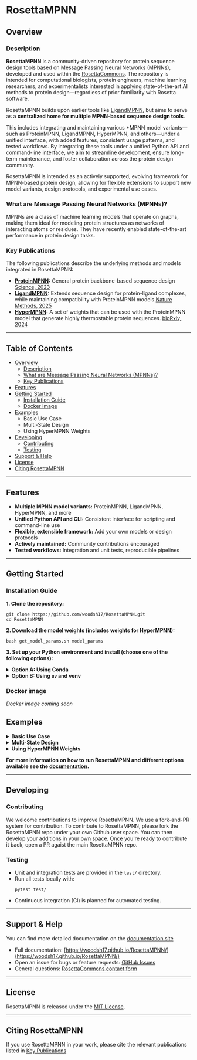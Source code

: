 # RosettaMPNN

## Overview

### Description
**RosettaMPNN** is a community-driven repository for protein sequence design tools based on Message Passing Neural Networks (MPNNs), developed and used within the [RosettaCommons](https://www.rosettacommons.org/). The repository is intended for computational biologists, protein engineers, machine learning researchers, and experimentalists interested in applying state-of-the-art AI methods to protein design—regardless of prior familiarity with Rosetta software.

RosettaMPNN builds upon earlier tools like [LigandMPNN](https://github.com/dauparas/LigandMPNN), but aims to serve as a **centralized home for multiple MPNN-based sequence design tools**. 

This includes integrating and maintaining various *MPNN model variants—such as ProteinMPNN, LigandMPNN, HyperMPNN, and others—under a unified interface, with added features, consistent usage patterns, and tested workflows. By integrating these tools under a unified Python API and command-line interface, we aim to streamline development, ensure long-term maintenance, and foster collaboration across the protein design community.

RosettaMPNN is intended as an actively supported, evolving framework for MPNN-based protein design, allowing for flexible extensions to support new model variants, design protocols, and experimental use cases.

### What are Message Passing Neural Networks (MPNNs)?

MPNNs are a class of machine learning models that operate on graphs, making them ideal for modeling protein structures as networks of interacting atoms or residues. They have recently enabled state-of-the-art performance in protein design tasks.

### Key Publications

The following publications describe the underlying methods and models integrated in RosettaMPNN: 

- **[ProteinMPNN](https://github.com/dauparas/ProteinMPNN):** General protein backbone-based sequence design  
  [Science, 2023](https://doi.org/10.1126/science.add2187)
- **[LigandMPNN](https://github.com/dauparas/LigandMPNN):** Extends sequence design for protein-ligand complexes, while maintaining compatibility with ProteinMPNN models
  [Nature Methods, 2025](https://doi.org/10.1038/s41592-025-02626-1)
- **[HyperMPNN](https://github.com/meilerlab/HyperMPNN):** A set of weights that can be used with the ProteinMPNN model that generate highly thermostable protein sequences. 
  [bioRxiv, 2024](https://doi.org/10.1101/2024.11.26.625397)

---
## Table of Contents

- [Overview](#overview)
  - [Description](#description)
  - [What are Message Passing Neural Networks (MPNNs)?](#what-are-message-passing-neural-networks-mpnns)
  - [Key Publications](#key-publications)
- [Features](#features)
- [Getting Started](#getting-started)
  - [Installation Guide](#installation-guide)
  - [Docker image](#docker-image)
- [Examples](#examples)
  - Basic Use Case
  - Multi-State Design
  - Using HyperMPNN Weights
- [Developing](#developing)
  - [Contributing](#contributing)
  - [Testing](#testing)
- [Support & Help](#support--help)
- [License](#license)
- [Citing RosettaMPNN](#citing-rosettampnn)

---

## Features
- **Multiple MPNN model variants:** ProteinMPNN, LigandMPNN, HyperMPNN, and more
- **Unified Python API and CLI:** Consistent interface for scripting and command-line use
- **Flexible, extensible framework:** Add your own models or design protocols
- **Actively maintained:** Community contributions encouraged
- **Tested workflows:** Integration and unit tests, reproducible pipelines

---

## Getting Started

### Installation Guide

**1. Clone the repository:**
```
git clone https://github.com/woodsh17/RosettaMPNN.git
cd RosettaMPNN
```
**2. Download the model weights (includes weights for HyperMPNN):**
```
bash get_model_params.sh model_params
```

**3. Set up your Python environment and install (choose one of the following options):**

<details>
<summary><strong>Option A: Using Conda</strong></summary>

```
conda create -n rosettampnn python=3.11
conda activate rosettampnn
pip install -r requirements.txt
pip install -e .
```
(Optional but recommended) Add RosettaMPNN to your PYTHONPATH:
```
export PYTHONPATH=/PATH/TO/RosettaMPNN:$PYTHONPATH
```
Whenever you want to run RosettaMPNN, activate your environment:
```
conda activate rosettampnn
```
</details>

<details>
<summary><strong>Option B: Using <code>uv</code> and venv</strong></summary>

```
#create virtual environment with python3.11
uv venv --python=python3.11
source .venv/bin/activate
#if cuda is available
uv pip install -e .[cuda]
#if cuda is not available
uv pip install -e .
```
(Optional but recommended) Add RosettaMPNN to your PYTHONPATH:
```
export PYTHONPATH=/PATH/TO/RosettaMPNN:$PYTHONPATH
```
Whenever you want to run RosettaMPNN, activate your environment:
```
source .venv/bin/activate
```
If you do not have <code>uv</code> installed, run:
```
curl -LsSf https://astral.sh/uv/install.sh | sh
```
</details>

### Docker image
_Docker image coming soon_

## Examples

<details>
<summary><strong>Basic Use Case</strong></summary>

For this example we will use 1BC8.pdb from the example inputs.
**Flags explained:**
- `--out_folder`: Output directory for results
- `--pdb_path`: Input structure in PDB format
- `--checkpoint_protein_mpnn`: Path to model weights, necessary if you are not running inside RosettaMPNN

**Example Command Line**
```
python -m RosettaMPNN \
--out_folder ./out/ \
--pdb_path ~/RosettaMPNN/inputs/1BC8.pdb \
--checkpoint_protein_mpnn ~/RosettaMPNN/model_params/ proteinmpnn_v_48_020.pt 
```
**Expected outputs:**
- `seqs/`: Designed sequence as `1BC8.fa`
- `backbones/`: Output structure with predicted sequence as `1BC8.pdb`
- `packed/`: (empty unless side-chain packing is specified)

</details>

<details>
<summary><strong>Multi-State Design</strong></summary>

> ⚠️ **Experimental Feature**: The multi-state implementation is not yet scientifically validated. Use with caution.

Multi-state design allows you to design sequences compatible with multiple structures or states.  
Originally implemented by the Kuhlman lab ([GitHub](https://github.com/Kuhlman-Lab/proteinmpnn)).

**Flags explained:**
- `--multi_state_pdb_path`: Path to a json file listing the PDBS to be included 
- `--multi_state_constraints`: Semicolon-separated list of multi-state design constraints, commas separate individual residue sets within a constraint

**Example Command Line**
```
#copy PDB files to working directory
cp PATH/TO/RosettaMPNN/inputs/4GYT_dimer.pdb .
cp PATH/TO/RosettaMPNN/inputs/4GYT_monomer.pdb .

#create json file that points to input pdbs
cat <<EOF >> msd_pdbs.json
{
    "./4GYT_dimer.pdb": "",
    "./4GYT_monomer.pdb": ""
}
EOF

#run RosettaMPNN with multi_state design options
python -m RosettaMPNN \
--out_folder ./out_msd \
--multi_state_pdb_path ~/RosettaMPNN/inputs/msd_pdbs.json \
--multi_state_constraints 4GYT_dimer:A7-A183:0.5,4GYT_dimer:B7-B183:0.5,4GYT_monomer:A7-A183:1 \
--checkpoint_protein_mpnn ~/RosettaMPNN/model_params/proteinmpnn_v_48_020.pt 
```
Same as basic use case, plus:
- `msd/`: Combined multi-state structure as `msd.pdb`
- Extra FASTA/PDB files for each input structure

</details>

<details>
<summary><strong>Using HyperMPNN Weights</strong></summary>

The retrained HyperMPNN weights were downloaded when you ran `get_model_params.sh`. You can use these weights with the `protein_mpnn` model option. This is **not compatible** with the `ligand_mpnn` model. 

**Example Command Line**
```
python -m RosettaMPNN \
--out_folder ./out_hyper/ \
--pdb_path ~/RosettaMPNN/inputs/1BC8.pdb \
--model_type protein_mpnn \
--checkpoint_protein_mpnn ~/RosettaMPNN/model_params/hypermpnn_v48_020_epoch300.pt 
```
</details>

**For more information on how to run RosettaMPNN and different options available see the [documentation](https://woodsh17.github.io/RosettaMPNN/).** 

---
## Developing 

### Contributing
We welcome contributions to improve RosettaMPNN. We use a fork-and-PR system for contribution. To contribute to RosettaMPNN, please fork the RosettaMPNN repo under your own Github user space. You can then develop your additions in your own space. Once you're ready to contribute it back, open a PR agaist the main RosettaMPNN repo.

### Testing
- Unit and integration tests are provided in the `test/` directory.
- Run all tests locally with:
  ```
  pytest test/
  ```
- Continuous integration (CI) is planned for automated testing.

---

## Support & Help

You can find more detailed documentation on the [documentation site](https://woodsh17.github.io/RosettaMPNN/)

- Full documentation: [https://woodsh17.github.io/RosettaMPNN/](https://woodsh17.github.io/RosettaMPNN/)
- Open an issue for bugs or feature requests: [GitHub Issues](https://github.com/woodsh17/RosettaMPNN/issues)
- General questions: [RosettaCommons contact form](https://rosettacommons.org/contact/)

---

## License 
RosettaMPNN is released under the [MIT License](LICENSE).

---

## Citing RosettaMPNN

If you use RosettaMPNN in your work, please cite the relevant publications listed in [Key Publications](#key-publications)